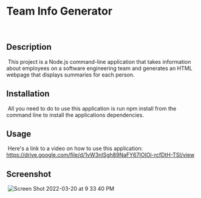 # Team Info Generator
​
## Description 
​
This project is a Node.js command-line application that takes information about employees on a software engineering team and generates an HTML webpage that displays summaries for each person.
​

## Installation
​
All you need to do to use this application is run npm install from the command line to install the applications dependencies.
​
​
## Usage 
​
Here's a link to a video on how to use this application: 
https://drive.google.com/file/d/1vW3nlSgh89NaFY67IOIOi-rcfDtH-TSI/view

## Screenshot
​
![Screen Shot 2022-03-20 at 9 33 40 PM](https://user-images.githubusercontent.com/95373448/159201976-c277232f-3679-44e9-a2e4-fce766a22f3e.png)
